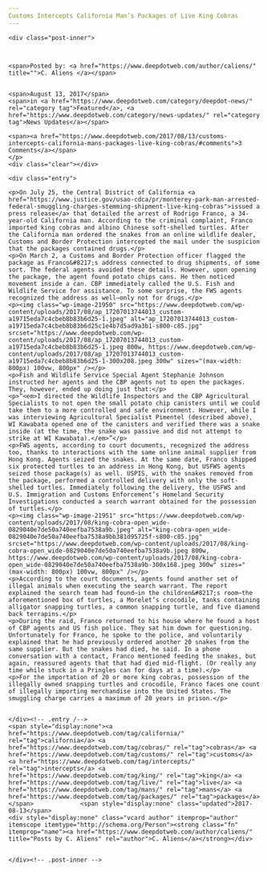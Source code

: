 ```yaml
---
Customs Intercepts California Man’s Packages of Live King Cobras
---
```

<article class="post-listing post-21930 post type-post status-publish format-standard has-post-thumbnail hentry  tag-california tag-cobras tag-customs tag-intercepts tag-king tag-live tag-mans tag-packages">
    
    <div class="post-inner">
    
    
        
    <span>Posted by: <a href="https://www.deepdotweb.com/author/caliens/" title="">C. Aliens </a></span>
    
    
    <span>August 13, 2017</span>
    <span>in <a href="https://www.deepdotweb.com/category/deepdot-news/" rel="category tag">Featured</a>, <a href="https://www.deepdotweb.com/category/news-updates/" rel="category tag">News Updates</a></span>
    
    <span><a href="https://www.deepdotweb.com/2017/08/13/customs-intercepts-california-mans-packages-live-king-cobras/#comments">3 Comments</a></span>
    </p>
    <div class="clear"></div>
    
    <div class="entry">
    
    <p>On July 25, the Central District of California <a href="https://www.justice.gov/usao-cdca/pr/monterey-park-man-arrested-federal-smuggling-charges-stemming-shipment-live-king-cobras">issued a press release</a> that detailed the arrest of Rodrigo Franco, a 34-year-old California man. According to the criminal complaint, Franco imported king cobras and albino Chinese soft-shelled turtles. After the California man ordered the snakes from an online wildlife dealer, Customs and Border Protection intercepted the mail under the suspicion that the packages contained drugs.</p>
    <p>On March 2, a Customs and Border Protection officer flagged the package as Franco&#8217;s address connected to drug shipments, of some sort. The federal agents avoided these details. However, upon opening the package, the agent found potato chips cans. He then noticed movement inside a can. CBP immediately called the U.S. Fish and Wildlife Service for assistance. To some surprise, the FWS agents recognized the address as well—only not for drugs.</p>
    <p><img class="wp-image-21950" src="https://www.deepdotweb.com/wp-content/uploads/2017/08/ap_17207013744013_custom-a19715eda7c4cbeb8b83b6d25-1.jpeg" alt="ap_17207013744013_custom-a19715eda7c4cbeb8b83b6d25c1e4b7d5ad9a3b1-s800-c85.jpg" srcset="https://www.deepdotweb.com/wp-content/uploads/2017/08/ap_17207013744013_custom-a19715eda7c4cbeb8b83b6d25-1.jpeg 800w, https://www.deepdotweb.com/wp-content/uploads/2017/08/ap_17207013744013_custom-a19715eda7c4cbeb8b83b6d25-1-300x208.jpeg 300w" sizes="(max-width: 800px) 100vw, 800px" /></p>
    <p>Fish and Wildlife Service Special Agent Stephanie Johnson instructed her agents and the CBP agents not to open the packages. They, however, ended up doing just that:</p>
    <p>“<em>I directed the Wildlife Inspectors and the CBP Agricultural Specialists to not open the small potato chip canisters until we could take them to a more controlled and safe environment. However, while I was interviewing Agricultural Specialist Pimentel (described above), WI Kawabata opened one of the canisters and verified there was a snake inside (at the time, the snake was passive and did not attempt to strike at WI Kawabata).</em>”</p>
    <p>FWS agents, according to court documents, recognized the address too, thanks to interactions with the same online animal supplier from Hong Kong. Agents seized the snakes. At the same date, Franco shipped six protected turtles to an address in Hong Kong, but USFWS agents seized those package(s) as well. USPIS, with the snakes removed from the package, performed a controlled delivery with only the soft-shelled turtles. Immediately following the delivery, the USFWS and U.S. Immigration and Customs Enforcement’s Homeland Security Investigations conducted a search warrant obtained for the possession of turtles.</p>
    <p><img class="wp-image-21951" src="https://www.deepdotweb.com/wp-content/uploads/2017/08/king-cobra-open_wide-0829040e7de50a740eefba7538a9b.jpeg" alt="king-cobra-open_wide-0829040e7de50a740eefba7538a9bb381d95725f-s800-c85.jpg" srcset="https://www.deepdotweb.com/wp-content/uploads/2017/08/king-cobra-open_wide-0829040e7de50a740eefba7538a9b.jpeg 800w, https://www.deepdotweb.com/wp-content/uploads/2017/08/king-cobra-open_wide-0829040e7de50a740eefba7538a9b-300x168.jpeg 300w" sizes="(max-width: 800px) 100vw, 800px" /></p>
    <p>According to the court documents, agents found another set of illegal animals when executing the search warrant. The report explained the search team had found—in the children&#8217;s room—the aforementioned box of turtles, a Morelet’s crocodile, tanks containing alligator snapping turtles, a common snapping turtle, and five diamond back terrapins.</p>
    <p>During the raid, Franco returned to his house where he found a host of CBP agents and US fish police. They sat him down for questioning. Unfortunately for Franco, he spoke to the police, and voluntarily explained that he had previously ordered another 20 snakes from the same supplier. But the snakes had died, he said. In a phone conversation with a contact, Franco mentioned feeding the snakes, but again, reassured agents that that had died mid-flight. (Or really any time while stuck in a Pringles can for days at a time).</p>
    <p>For the importation of 20 or more king cobras, possession of the illegally owned snapping turtles and crocodile, Franco faces one count of illegally importing merchandise into the United States. The smuggling charge carries a maximum of 20 years in prison.</p>
    
    
    </div><!-- .entry /-->
    <span style="display:none"><a href="https://www.deepdotweb.com/tag/california/" rel="tag">california</a> <a href="https://www.deepdotweb.com/tag/cobras/" rel="tag">cobras</a> <a href="https://www.deepdotweb.com/tag/customs/" rel="tag">customs</a> <a href="https://www.deepdotweb.com/tag/intercepts/" rel="tag">intercepts</a> <a href="https://www.deepdotweb.com/tag/king/" rel="tag">king</a> <a href="https://www.deepdotweb.com/tag/live/" rel="tag">live</a> <a href="https://www.deepdotweb.com/tag/mans/" rel="tag">mans</a> <a href="https://www.deepdotweb.com/tag/packages/" rel="tag">packages</a></span>				<span style="display:none" class="updated">2017-08-13</span>
    <div style="display:none" class="vcard author" itemprop="author" itemscope itemtype="http://schema.org/Person"><strong class="fn" itemprop="name"><a href="https://www.deepdotweb.com/author/caliens/" title="Posts by C. Aliens" rel="author">C. Aliens</a></strong></div>
    
    
    </div><!-- .post-inner -->
</article><!-- .post-listing -->

